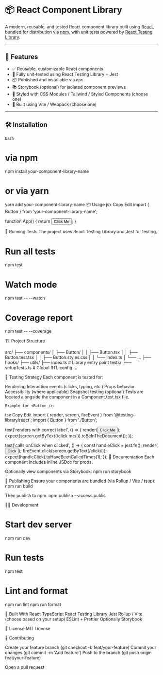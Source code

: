 # 📦 React Component Library

A modern, reusable, and tested React component library built using [React](https://reactjs.org/), bundled for distribution via [npm](https://www.npmjs.com/), with unit tests powered by [React Testing Library](https://testing-library.com/).

---

## 🧩 Features

- ✅ Reusable, customizable React components
- 🧪 Fully unit-tested using React Testing Library + Jest
- 📦 Published and installable via `npm`
- 📚 Storybook (optional) for isolated component previews
- 🎨 Styled with CSS Modules / Tailwind / Styled Components (choose one)
- 🚀 Built using Vite / Webpack (choose one)

---

## 🛠️ Installation

`bash`
# via npm
npm install your-component-library-name

# or via yarn
yarn add your-component-library-name
📦 Usage
jsx
Copy
Edit
import { Button } from 'your-component-library-name';

function App() {
  return <Button variant="primary">Click Me</Button>;
}

🧪 Running Tests
The project uses React Testing Library and Jest for testing.

# Run all tests
npm test

# Watch mode
npm test -- --watch

# Coverage report
npm test -- --coverage

🏗️ Project Structure

src/
├── components/
│   ├── Button/
│   │   ├── Button.tsx
│   │   ├── Button.test.tsx
│   │   ├── Button.styles.css
│   │   └── index.ts
│   └── ...
├── hooks/
├── utils/
├── index.ts           # Library entry point
tests/
├── setupTests.ts      # Global RTL config
...

🧪 Testing Strategy
Each component is tested for:

Rendering
Interaction events (clicks, typing, etc.)
Props behavior
Accessibility (where applicable)
Snapshot testing (optional)
Tests are located alongside the component in a Component.test.tsx file.


`Example for <Button />:`

tsx
Copy
Edit
import { render, screen, fireEvent } from '@testing-library/react';
import { Button } from './Button';

test('renders with correct label', () => {
  render(<Button>Click Me</Button>);
  expect(screen.getByText(/click me/i)).toBeInTheDocument();
});

test('calls onClick when clicked', () => {
  const handleClick = jest.fn();
  render(<Button onClick={handleClick}>Click</Button>);
  fireEvent.click(screen.getByText(/click/i));
  expect(handleClick).toHaveBeenCalledTimes(1);
});
📖 Documentation
Each component includes inline JSDoc for props.

Optionally view components via Storybook:
npm run storybook

🚀 Publishing
Ensure your components are bundled (via Rollup / Vite / tsup):
npm run build

Then publish to npm:
npm publish --access public

👨‍💻 Development
# Start dev server
npm run dev

# Run tests
npm test

# Lint and format
npm run lint
npm run format

🧱 Built With
React
TypeScript
React Testing Library
Jest
Rollup / Vite (choose based on your setup)
ESLint + Prettier
Optionally Storybook

📄 License
MIT License

🙌 Contributing

Create your feature branch (git checkout -b feat/your-feature)
Commit your changes (git commit -m 'Add feature')
Push to the branch (git push origin feat/your-feature)

Open a pull request
